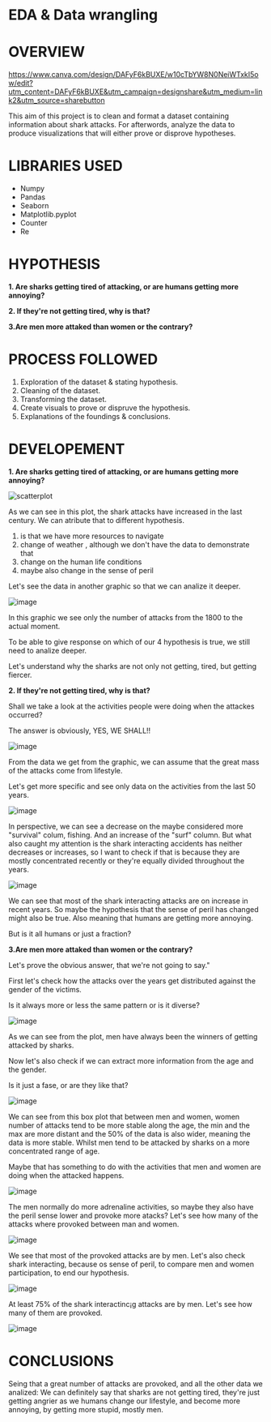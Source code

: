# EDA & Data wrangling

# OVERVIEW

https://www.canva.com/design/DAFyF6kBUXE/w10cTbYW8N0NeiWTxkI5ow/edit?utm_content=DAFyF6kBUXE&utm_campaign=designshare&utm_medium=link2&utm_source=sharebutton

This aim of this project is to clean and format a dataset containing information about shark attacks.
For afterwords, analyze the data to produce visualizations that will either prove or disprove hypotheses. 

# LIBRARIES USED

- Numpy
- Pandas
- Seaborn
- Matplotlib.pyplot
- Counter
- Re

# HYPOTHESIS

**1. Are sharks getting tired of attacking, or are humans getting more annoying?**

**2. If they're not getting tired, why is that?**

**3.Are men more attaked than women or the contrary?**

# PROCESS FOLLOWED

1. Exploration of the dataset & stating hypothesis.
2. Cleaning of the dataset.
3. Transforming the dataset.
4. Create visuals to prove or dispruve the hypothesis.
5. Explanations of the foundings & conclusions.

# DEVELOPEMENT

**1. Are sharks getting tired of attacking, or are humans getting more annoying?**

![scatterplot](https://github.com/emmacunill/project_em/blob/main/images/scatter_attacks_years.jpg?raw=true)

As we can see in this plot, the shark attacks have increased in the last century. We can atribute that to different hypothesis. 
1. is that we have more resources to navigate
2. change of weather , although we don't have the data to demonstrate that
3. change on the human life conditions
4. maybe also change in the sense of peril

Let's see the data in another graphic so that we can analize it deeper.

![image](https://github.com/emmacunill/project_em/blob/main/images/hist_attacks_years.png?raw=true)

In this graphic we see only the number of attacks from the 1800 to the actual moment.

To be able to give response on which of our 4 hypothesis is true, we still need to analize deeper.

Let's understand why the sharks are not only not getting, tired, but getting fiercer.




**2. If they're not getting tired, why is that?**

Shall we take a look at the activities people were doing when the attackes occurred?

The answer is obviously, YES, WE SHALL!! 

![image](https://github.com/emmacunill/project_em/blob/main/images/activities.png?raw=true)

From the data we get from the graphic, we can assume that the great mass of the attacks come from lifestyle. 

Let's get more specific and see only data on the activities from the last 50 years.

![image](https://github.com/emmacunill/project_em/blob/main/images/activities_years.png?raw=true)

In perspective, we can see a decrease on the maybe considered more "survival" colum, fishing. And an increase of the "surf" column. But what also caught my attention is the shark interacting accidents has neither decreases or increases, so I want to check if that is because they are mostly concentrated recently or they're equally divided throughout the years.

![image](https://github.com/emmacunill/project_em/blob/main/images/shark_int_years.jpg?raw=true)

We can see that most of the shark interacting attacks are on increase in recent years. So maybe the hypothesis that the sense of peril has changed might also be true. Also meaning that humans are getting more annoying. 

But is it all humans or just a fraction?



**3.Are men more attaked than women or the contrary?**

Let's prove the obvious answer, that we're not going to say."

First let's check how the attacks over the years get distributed against the gender of the victims. 

Is it always more or less the same pattern or is it diverse?

![image](https://github.com/emmacunill/project_em/blob/main/images/years_sex.jpg?raw=true)

As we can see from the plot, men have always been the winners of getting attacked by sharks.

Now let's also check if we can extract more information from the age and the gender. 

Is it just a fase, or are they like that?

![image](https://github.com/emmacunill/project_em/blob/main/images/sex_age.png?raw=true)

We can see from this box plot that between men and women, women number of attacks tend to be more stable along the age, the min and the max are more distant and the 50% of the data is also wider, meaning the data is more stable. Whilst men tend to be attacked by sharks on a more concentrated range of age.

Maybe that has something to do with the activities that men and women are doing when the attacked happens.

![image](https://github.com/emmacunill/project_em/blob/main/images/sex_activities.png?raw=true)

The men normally do more adrenaline activities, so maybe they also have the peril sense lower and provoke more atacks? Let's see how many of the attacks where provoked between man and women.

![image](https://github.com/emmacunill/project_em/blob/main/images/provoked_sex.jpg?raw=true)

We see that most of the provoked attacks are by men. Let's also check shark interacting, because os sense of peril, to compare men and women participation, to end our hypothesis.

![image](https://github.com/emmacunill/project_em/blob/main/images/sh_int_sex.jpg?raw=true)

At least 75% of the shark interactinc¡g attacks are by men. Let's see how many of them are provoked.

![image](https://github.com/emmacunill/project_em/blob/main/images/type_sex.png?raw=true)



# CONCLUSIONS

Seing that a great number of attacks are provoked, and all the other data we analized: We can definitely say that sharks are not getting tired, they're just getting angrier as we humans change our lifestyle, and become more annoying, by getting more stupid, mostly men.

